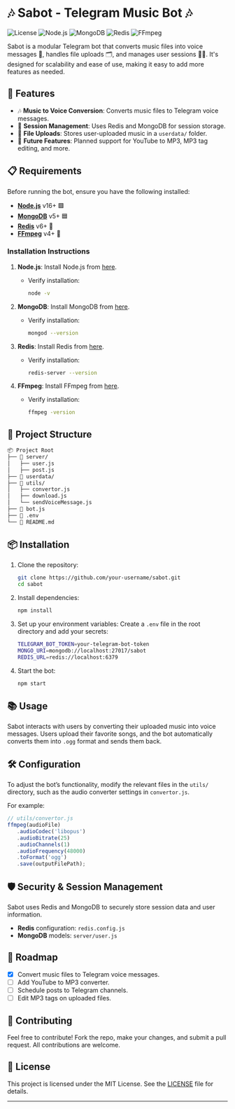# 🎶 Sabot - Telegram Music Bot 🎶

![License](https://img.shields.io/badge/license-MIT-brightgreen.svg)
![Node.js](https://img.shields.io/badge/Node.js-16%2B-green.svg)
![MongoDB](https://img.shields.io/badge/MongoDB-v5.0%2B-blue.svg)
![Redis](https://img.shields.io/badge/Redis-6%2B-red.svg)
![FFmpeg](https://img.shields.io/badge/FFmpeg-4%2B-black.svg)

Sabot is a modular Telegram bot that converts music files into voice messages 🎵, handles file uploads 🗂️, and manages user sessions 🧑‍💻. It's designed for scalability and ease of use, making it easy to add more features as needed.

## 🚀 Features
- 🎶 **Music to Voice Conversion**: Converts music files to Telegram voice messages.
- 💾 **Session Management**: Uses Redis and MongoDB for session storage.
- 📂 **File Uploads**: Stores user-uploaded music in a `userdata/` folder.
- 🔮 **Future Features**: Planned support for YouTube to MP3, MP3 tag editing, and more.

## 📋 Requirements

Before running the bot, ensure you have the following installed:

- [**Node.js**](https://nodejs.org/) v16+ 🟩
- [**MongoDB**](https://www.mongodb.com/) v5+ 🟦
- [**Redis**](https://redis.io/) v6+ 🔴
- [**FFmpeg**](https://ffmpeg.org/) v4+ 🎥

### Installation Instructions

1. **Node.js**: Install Node.js from [here](https://nodejs.org/).
   - Verify installation:
     ```bash
     node -v
     ```

2. **MongoDB**: Install MongoDB from [here](https://www.mongodb.com/try/download/community).
   - Verify installation:
     ```bash
     mongod --version
     ```

3. **Redis**: Install Redis from [here](https://redis.io/download).
   - Verify installation:
     ```bash
     redis-server --version
     ```

4. **FFmpeg**: Install FFmpeg from [here](https://ffmpeg.org/download.html).
   - Verify installation:
     ```bash
     ffmpeg -version
     ```

## 📂 Project Structure

```bash
📦 Project Root
├── 📁 server/
│   ├── user.js     
│   ├── post.js     
├── 📁 userdata/     
├── 📁 utils/       
│   ├── convertor.js
│   ├── download.js
│   └── sendVoiceMessage.js
├── 📄 bot.js        
├── 📄 .env          
└── 📄 README.md    
```

## 📦 Installation

1. Clone the repository:
   ```bash
   git clone https://github.com/your-username/sabot.git
   cd sabot
   ```

2. Install dependencies:
   ```bash
   npm install
   ```

3. Set up your environment variables:
   Create a `.env` file in the root directory and add your secrets:
   ```bash
   TELEGRAM_BOT_TOKEN=your-telegram-bot-token
   MONGO_URI=mongodb://localhost:27017/sabot
   REDIS_URL=redis://localhost:6379
   ```

4. Start the bot:
   ```bash
   npm start
   ```

## 📚 Usage

Sabot interacts with users by converting their uploaded music into voice messages. Users upload their favorite songs, and the bot automatically converts them into `.ogg` format and sends them back.

## 🛠️ Configuration

To adjust the bot’s functionality, modify the relevant files in the `utils/` directory, such as the audio converter settings in `convertor.js`.

For example:
```js
// utils/convertor.js
ffmpeg(audioFile)
   .audioCodec('libopus')
   .audioBitrate(25)
   .audioChannels(1)
   .audioFrequency(48000)
   .toFormat('ogg')
   .save(outputFilePath);
```

## 🛡️ Security & Session Management

Sabot uses Redis and MongoDB to securely store session data and user information.

- **Redis** configuration: `redis.config.js`
- **MongoDB** models: `server/user.js`

## 🔮 Roadmap

- [x] Convert music files to Telegram voice messages.
- [ ] Add YouTube to MP3 converter.
- [ ] Schedule posts to Telegram channels.
- [ ] Edit MP3 tags on uploaded files.

## 🤝 Contributing

Feel free to contribute! Fork the repo, make your changes, and submit a pull request. All contributions are welcome.

## 📝 License

This project is licensed under the MIT License. See the [LICENSE](LICENSE) file for details.

---
